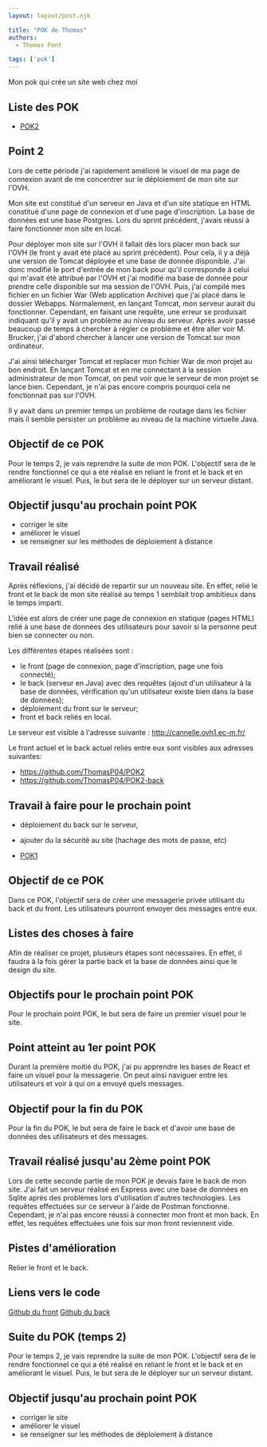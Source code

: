```yaml
---
layout: layout/post.njk

title: "POK de Thomas"
authors:
  - Thomas Pont

tags: ['pok']
---
```


<!-- début résumé -->

Mon  pok qui crée un site web chez moi
<!-- fin résumé -->

## Liste des POK

- [POK2](./poks/pok2)

## Point 2

Lors de cette période j'ai rapidement amélioré le visuel de ma page de connexion avant de me concentrer sur le déploiement de mon site sur l'OVH.

Mon site est constitué d'un serveur en Java et d'un site statique en HTML constitué d'une page de connexion et d'une page d'inscription. La base de données est une base Postgres. Lors du sprint précédent, j'avais réussi à faire fonctionner mon site en local.

Pour déployer mon site sur l'OVH il fallait dès lors placer mon back sur l'OVH (le front y avait été placé au sprint précédent). Pour cela, il y a déjà une version de Tomcat déployée et une base de donnée disponible.
J'ai donc modifié le port d'entrée de mon back pour qu'il corresponde à celui qui m'avait été attribué par l'OVH et j'ai modifié ma base de donnée pour prendre celle disponible sur ma session de l'OVH. Puis, j'ai compilé mes fichier en un fichier War (Web application Archive) que j'ai placé dans le dossier Webapps. Normalement, en lançant Tomcat, mon serveur aurait du fonctionner. Cependant, en faisant une requête, une erreur se produisait indiquant qu'il y avait un problème au niveau du serveur.
Après avoir passé beaucoup de temps à chercher à régler ce problème et être aller voir M. Brucker, j'ai d'abord chercher à lancer une version de Tomcat sur mon ordinateur.

J'ai ainsi télécharger Tomcat et replacer mon fichier War de mon projet au bon endroit. En lançant Tomcat et en me connectant à la session administrateur de mon Tomcat, on peut voir que le serveur de mon projet se lance bien. Cependant, je n'ai pas encore compris pourquoi cela ne fonctionnait pas sur l'OVH.

Il y avait dans un premier temps un problème de routage dans les fichier mais il semble persister un problème au niveau de la machine virtuelle Java.

## Objectif de ce POK

Pour le temps 2, je vais reprendre la suite de mon POK. L'objectif sera de le rendre fonctionnel ce qui a été réalisé en reliant le front et le back et en améliorant le visuel. Puis, le but sera de le déployer sur un serveur distant.

## Objectif jusqu'au prochain point POK

- corriger le site
- améliorer le visuel
- se renseigner sur les méthodes de déploiement à distance

## Travail réalisé

Après réflexions, j'ai décidé de repartir sur un nouveau site. En effet, relié le front et le back de mon site réalisé au temps 1 semblait trop ambitieux dans le temps imparti.

L'idée est alors de créer une page de connexion en statique (pages HTML) relié à une base de données des utilisateurs pour savoir si la personne peut bien se connecter ou non.

Les différentes étapes réalisées sont :
- le front (page de connexion, page d'inscription, page une fois connecté);
- le back (serveur en Java) avec des requêtes (ajout d'un utilisateur à la base de données, vérification qu'un utilisateur existe bien dans la base de données);
- déploiement du front sur le serveur;
- front et back reliés en local.

Le serveur est visible à l'adresse suivante : http://cannelle.ovh1.ec-m.fr/

Le front actuel et le back actuel reliés entre eux sont visibles aux adresses suivantes:
- https://github.com/ThomasP04/POK2
- https://github.com/ThomasP04/POK2-back

## Travail à faire pour le prochain point

- déploiement du back sur le serveur,
- ajouter du la sécurité au site (hachage des mots de passe, etc)

- [POK1](./poks/pok1)

## Objectif de ce POK

Dans ce POK, l'objectif sera de créer une messagerie privée utilisant du back et du front. Les utilisateurs pourront envoyer des messages entre eux.

## Listes des choses à faire

Afin de réaliser ce projet, plusieurs étapes sont nécessaires.
En effet, il faudra à la fois gérer la partie back et la base de données ainsi que le design du site.

## Objectifs pour le prochain point POK

Pour le prochain point POK, le but sera de faire un premier visuel pour le site.

## Point atteint au 1er point POK

Durant la première moitié du POK, j'ai pu apprendre les bases de React et faire un visuel pour la messagerie. On peut ainsi naviguer entre les utilisateurs et voir à qui on a envoyé quels messages.

## Objectif pour la fin du POK

Pour la fin du POK, le but sera de faire le back et d'avoir une base de données des utilisateurs et des messages.

## Travail réalisé jusqu'au 2ème point POK

Lors de cette seconde partie de mon POK je devais faire le back de mon site. J'ai fait un serveur réalisé en Express avec une base de données en Sqlite après des problèmes lors d'utilisation d'autres technologies.
Les requêtes effectuées sur ce serveur à l'aide de Postman fonctionne. Cependant, je n'ai pas encore réussi à connecter mon front et mon back. En effet, les requêtes effectuées une fois sur mon front reviennent vide.

## Pistes d'amélioration

Relier le front et le back.

## Liens vers le code

[Github du front](https://github.com/ThomasP04/Mon-site-chez-moi)
[Github du back](https://github.com/ThomasP04/Mon-site-chez-moi-back)




## Suite du POK (temps 2)

Pour le temps 2, je vais reprendre la suite de mon POK. L'objectif sera de le rendre fonctionnel ce qui a été réalisé en reliant le front et le back et en améliorant le visuel. Puis, le but sera de le déployer sur un serveur distant.

## Objectif jusqu'au prochain point POK

- corriger le site
- améliorer le visuel
- se renseigner sur les méthodes de déploiement à distance

